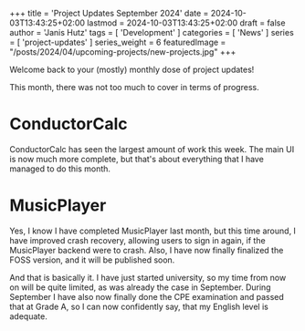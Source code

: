 +++
title = 'Project Updates September 2024'
date = 2024-10-03T13:43:25+02:00
lastmod = 2024-10-03T13:43:25+02:00
draft = false
author = 'Janis Hutz'
tags = [ 'Development' ]
categories = [ 'News' ]
series = [ 'project-updates' ]
series_weight = 6
featuredImage = "/posts/2024/04/upcoming-projects/new-projects.jpg"
+++


Welcome back to your (mostly) monthly dose of project updates!


This month, there was not too much to cover in terms of progress.


# ConductorCalc
ConductorCalc has seen the largest amount of work this week. The main UI is now much more complete, but that's about everything that I have managed to do this month.


# MusicPlayer
Yes, I know I have completed MusicPlayer last month, but this time around, I have improved crash recovery, allowing users to sign in again, if the MusicPlayer backend were to crash. Also, I have now finally finalized the FOSS version, and it will be published soon.


And that is basically it. I have just started university, so my time from now on will be quite limited, as was already the case in September. During September I have also now finally done the CPE examination and passed that at Grade A, so I can now confidently say, that my English level is adequate.

